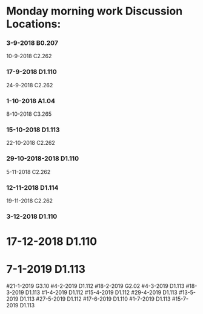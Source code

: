 # Monday morning work Discussion Locations:

### 3-9-2018	B0.207  
10-9-2018	C2.262  
### 17-9-2018	D1.110  
24-9-2018 C2.262  
### 1-10-2018	A1.04  
8-10-2018 C3.265  
### 15-10-2018	D1.113  
22-10-2018 C2.262  
### 29-10-2018-2018	D1.110  
5-11-2018 C2.262  
### 12-11-2018	D1.114  
19-11-2018 C2.262  
### 3-12-2018	D1.110  
# 17-12-2018	D1.110  
# 7-1-2019	D1.113  
#21-1-2019	G3.10
#4-2-2019	D1.112
#18-2-2019	G2.02
#4-3-2019	D1.113
#18-3-2019	D1.113
#1-4-2019	D1.112
#15-4-2019	D1.112
#29-4-2019	D1.113
#13-5-2019	D1.113
#27-5-2019	D1.112
#17-6-2019	D1.110
#1-7-2019	D1.113
#15-7-2019	D1.113

